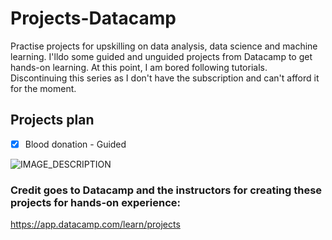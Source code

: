 # Projects-Datacamp
Practise projects for upskilling on data analysis, data science and machine learning. I'lldo some guided and unguided projects from Datacamp to get hands-on learning. At this point, I am bored following tutorials. 
Discontinuing this series as I don't have the subscription and can't afford it for the moment.


## Projects plan
- [X] Blood donation - Guided

![IMAGE_DESCRIPTION](https://res.cloudinary.com/dyd911kmh/image/upload/f_auto,q_auto:best/v1603223608/DC_New_mugdv8.png)

### Credit goes to Datacamp and the instructors for creating these projects for hands-on experience:
https://app.datacamp.com/learn/projects
